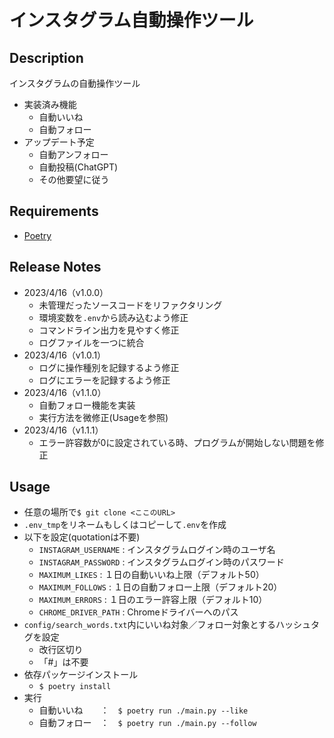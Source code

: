 # インスタグラム自動操作ツール
## Description
インスタグラムの自動操作ツール

- 実装済み機能
    - 自動いいね
    - 自動フォロー
- アップデート予定
    - 自動アンフォロー
    - 自動投稿(ChatGPT)
    - その他要望に従う

## Requirements
- [Poetry](https://python-poetry.org/)

## Release Notes
- 2023/4/16（v1.0.0）
    - 未管理だったソースコードをリファクタリング
    - 環境変数を`.env`から読み込むよう修正
    - コマンドライン出力を見やすく修正
    - ログファイルを一つに統合
- 2023/4/16（v1.0.1）
    - ログに操作種別を記録するよう修正
    - ログにエラーを記録するよう修正
- 2023/4/16（v1.1.0）
    - 自動フォロー機能を実装
    - 実行方法を微修正(Usageを参照)
- 2023/4/16（v1.1.1）
    - エラー許容数が0に設定されている時、プログラムが開始しない問題を修正

## Usage
- 任意の場所で`$ git clone <ここのURL>`
- `.env_tmp`をリネームもしくはコピーして`.env`を作成
- 以下を設定(quotationは不要)
    - `INSTAGRAM_USERNAME` : インスタグラムログイン時のユーザ名
    - `INSTAGRAM_PASSWORD` : インスタグラムログイン時のパスワード
    - `MAXIMUM_LIKES` : １日の自動いいね上限（デフォルト50）
    - `MAXIMUM_FOLLOWS` : １日の自動フォロー上限（デフォルト20）
    - `MAXIMUM_ERRORS` : １日のエラー許容上限（デフォルト10）
    - `CHROME_DRIVER_PATH` : Chromeドライバーへのパス
- `config/search_words.txt`内にいいね対象／フォロー対象とするハッシュタグを設定
    - 改行区切り
    - 「#」は不要
- 依存パッケージインストール
    - `$ poetry install`
- 実行
    - 自動いいね　　：　`$ poetry run ./main.py --like`
    - 自動フォロー　：　`$ poetry run ./main.py --follow`
